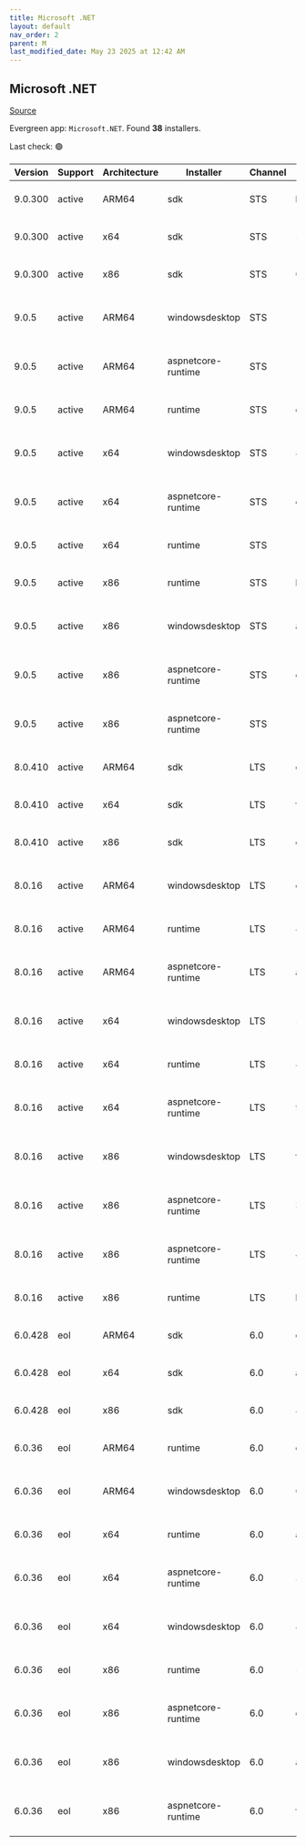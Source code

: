 ```yaml
---
title: Microsoft .NET
layout: default
nav_order: 2
parent: M
last_modified_date: May 23 2025 at 12:42 AM
---
```


## Microsoft .NET

[Source](https://dotnet.microsoft.com/download/)

Evergreen app: `Microsoft.NET`. Found **38** installers.

Last check: 🟢

| Version | Support | Architecture | Installer          | Channel | Sha512                                                                                                                           | Type | URI                                                                                                                                                                                                                          |
| ------- | ------- | ------------ | ------------------ | ------- | -------------------------------------------------------------------------------------------------------------------------------- | ---- | ---------------------------------------------------------------------------------------------------------------------------------------------------------------------------------------------------------------------------- |
| 9.0.300 | active  | ARM64        | sdk                | STS     | b1a6230cc18be4828e222d5ac8f38e9045d627988fd94f4e477fb4e032733e6bb257e52ee38df9cd347741f3fe535744e170c13edf20f992e0559cafd7eddcc3 | exe  | [https://builds.dotnet.microsoft.com/dotnet/Sdk/9.0.300/dotnet-sdk-9.0.300-win-arm64.exe](https://builds.dotnet.microsoft.com/dotnet/Sdk/9.0.300/dotnet-sdk-9.0.300-win-arm64.exe)                                           |
| 9.0.300 | active  | x64          | sdk                | STS     | 5d58e5b1b40ffbd87d99eabaa30ff55baafb0318e35f38e0e220ac3630974a652428284e3ceb8841bf1a2c90aff0f6e7dfd631ca36f1b65ee1efd638fc68b0c8 | exe  | [https://builds.dotnet.microsoft.com/dotnet/Sdk/9.0.300/dotnet-sdk-9.0.300-win-x64.exe](https://builds.dotnet.microsoft.com/dotnet/Sdk/9.0.300/dotnet-sdk-9.0.300-win-x64.exe)                                               |
| 9.0.300 | active  | x86          | sdk                | STS     | 0502f7f8ae2f7b063eaefb6f7533e938f3f365078d2a9771d3d85c492c8b4fdd8c522454865522693dbd79a022968be0d84133fd085ab7e57f44cef6bdbd06cd | exe  | [https://builds.dotnet.microsoft.com/dotnet/Sdk/9.0.300/dotnet-sdk-9.0.300-win-x86.exe](https://builds.dotnet.microsoft.com/dotnet/Sdk/9.0.300/dotnet-sdk-9.0.300-win-x86.exe)                                               |
| 9.0.5   | active  | ARM64        | windowsdesktop     | STS     | 12ddb80b4d5eca3d7b483563bdf5946d1205faf54d635d3898c1c027db4933942cc77cd7c1f7414fb604e0a1b36925208ac943b75ebe3678c6823d110f8c67ee | exe  | [https://builds.dotnet.microsoft.com/dotnet/WindowsDesktop/9.0.5/windowsdesktop-runtime-9.0.5-win-arm64.exe](https://builds.dotnet.microsoft.com/dotnet/WindowsDesktop/9.0.5/windowsdesktop-runtime-9.0.5-win-arm64.exe)     |
| 9.0.5   | active  | ARM64        | aspnetcore-runtime | STS     | 135c3446c61f037016ea827eadd87a32caa971b6f321ba62cebcd0e3b689f30bfb33aabec8c5e4df8886028368d520ebc32bf77eb3afc32a11d485c6bf51efc7 | exe  | [https://builds.dotnet.microsoft.com/dotnet/aspnetcore/Runtime/9.0.5/aspnetcore-runtime-9.0.5-win-arm64.exe](https://builds.dotnet.microsoft.com/dotnet/aspnetcore/Runtime/9.0.5/aspnetcore-runtime-9.0.5-win-arm64.exe)     |
| 9.0.5   | active  | ARM64        | runtime            | STS     | c6767ac3d397d7b42ea2abea32decf3a07c274bda92fe6df47b95f232867220b319b7b14d8966a8ad3abfce63efdcfd71f2f08af360c3216ecda8914393d7dee | exe  | [https://builds.dotnet.microsoft.com/dotnet/Runtime/9.0.5/dotnet-runtime-9.0.5-win-arm64.exe](https://builds.dotnet.microsoft.com/dotnet/Runtime/9.0.5/dotnet-runtime-9.0.5-win-arm64.exe)                                   |
| 9.0.5   | active  | x64          | windowsdesktop     | STS     | 89b536b45d2497489f3e96b1d956cb03df97fca14758fcc5b96eb260338036e3d3c8a242d98627e47219abaed65a4b2765226dc71e3753869260701a5a76171c | exe  | [https://builds.dotnet.microsoft.com/dotnet/WindowsDesktop/9.0.5/windowsdesktop-runtime-9.0.5-win-x64.exe](https://builds.dotnet.microsoft.com/dotnet/WindowsDesktop/9.0.5/windowsdesktop-runtime-9.0.5-win-x64.exe)         |
| 9.0.5   | active  | x64          | aspnetcore-runtime | STS     | d276ac751d778ab67691e4ddaa95a3c5dc9037d010575859dbd2c8fb2b037f28a8e1095d8aee1b34c5662d6fb8cea13a5c6205a454ba1b087a1f69d2af0c221a | exe  | [https://builds.dotnet.microsoft.com/dotnet/aspnetcore/Runtime/9.0.5/aspnetcore-runtime-9.0.5-win-x64.exe](https://builds.dotnet.microsoft.com/dotnet/aspnetcore/Runtime/9.0.5/aspnetcore-runtime-9.0.5-win-x64.exe)         |
| 9.0.5   | active  | x64          | runtime            | STS     | 122bfc33930db846c85b811d762afdbcc15744c112eed1a7d356242e7fe66d3158a5dd9c105a6620cf71e93a7c517a9fda5c2b9a7d8cde5add229fcd254ebf70 | exe  | [https://builds.dotnet.microsoft.com/dotnet/Runtime/9.0.5/dotnet-runtime-9.0.5-win-x64.exe](https://builds.dotnet.microsoft.com/dotnet/Runtime/9.0.5/dotnet-runtime-9.0.5-win-x64.exe)                                       |
| 9.0.5   | active  | x86          | runtime            | STS     | b6e61405c8a34c3333691b88255a7fe3d5b7939bdd53aefeea042d4d0c78f65d0ec26cd7aafccb66c495068643e460d79c7d1e401e8252702719ca052b6e3aff | exe  | [https://builds.dotnet.microsoft.com/dotnet/Runtime/9.0.5/dotnet-runtime-9.0.5-win-x86.exe](https://builds.dotnet.microsoft.com/dotnet/Runtime/9.0.5/dotnet-runtime-9.0.5-win-x86.exe)                                       |
| 9.0.5   | active  | x86          | windowsdesktop     | STS     | a19d271cbf77504077d31af88c2532d18076ccbce1685fbc88d72efa38fafb0b0e8c93ea3c6c49a29b31214bf8c9e8ef0230f6fc819b484438d803cf684b6752 | exe  | [https://builds.dotnet.microsoft.com/dotnet/WindowsDesktop/9.0.5/windowsdesktop-runtime-9.0.5-win-x86.exe](https://builds.dotnet.microsoft.com/dotnet/WindowsDesktop/9.0.5/windowsdesktop-runtime-9.0.5-win-x86.exe)         |
| 9.0.5   | active  | x86          | aspnetcore-runtime | STS     | d4e3b982d7de38f1ac82831815a9aadb23dfb12b7e461d3ab47691b1d2e6e3ebaa87a5d70b4e53601aa7912a10e12242edf363a3f9be84d919c5c5ec7c49621d | exe  | [https://builds.dotnet.microsoft.com/dotnet/aspnetcore/Runtime/9.0.5/aspnetcore-runtime-9.0.5-win-x86.exe](https://builds.dotnet.microsoft.com/dotnet/aspnetcore/Runtime/9.0.5/aspnetcore-runtime-9.0.5-win-x86.exe)         |
| 9.0.5   | active  | x86          | aspnetcore-runtime | STS     | 1e1c5d4ce7c15d52a11d8b9f384b778b44c36435c113c5d4e0035f32ea961d3d530fa570b9e3ee7d0e065ee71198b630ab10dc50adb3ee12aa3c0c5af278ad7f | exe  | [https://builds.dotnet.microsoft.com/dotnet/aspnetcore/Runtime/9.0.5/dotnet-hosting-9.0.5-win.exe](https://builds.dotnet.microsoft.com/dotnet/aspnetcore/Runtime/9.0.5/dotnet-hosting-9.0.5-win.exe)                         |
| 8.0.410 | active  | ARM64        | sdk                | LTS     | eefb5733b7b1c33fef98c3879417afacf43b2fe7e8259d80ccb49bab2d0de096a294ba6c5e3d0b675de4be49b28a02eba9e4a81b83e7e3818111d0e55cb0675a | exe  | [https://builds.dotnet.microsoft.com/dotnet/Sdk/8.0.410/dotnet-sdk-8.0.410-win-arm64.exe](https://builds.dotnet.microsoft.com/dotnet/Sdk/8.0.410/dotnet-sdk-8.0.410-win-arm64.exe)                                           |
| 8.0.410 | active  | x64          | sdk                | LTS     | ff5c515d0b269f72f986499dc00cf74e88d10daee4e37a5d270b32fe031d0f272964093c301ec37e29cd252798cf77721b24cd64707c38f0f714dcb13e9db432 | exe  | [https://builds.dotnet.microsoft.com/dotnet/Sdk/8.0.410/dotnet-sdk-8.0.410-win-x64.exe](https://builds.dotnet.microsoft.com/dotnet/Sdk/8.0.410/dotnet-sdk-8.0.410-win-x64.exe)                                               |
| 8.0.410 | active  | x86          | sdk                | LTS     | df1011fe30f37c35caaaa70744c78ac546f7da252ae8acedaf5a9145a3521761c84b9e2af0379173e4f034cb938e072ffc3ae40b51365be1abff972cc6ad82f1 | exe  | [https://builds.dotnet.microsoft.com/dotnet/Sdk/8.0.410/dotnet-sdk-8.0.410-win-x86.exe](https://builds.dotnet.microsoft.com/dotnet/Sdk/8.0.410/dotnet-sdk-8.0.410-win-x86.exe)                                               |
| 8.0.16  | active  | ARM64        | windowsdesktop     | LTS     | ec7fd7ef63132344dbd88b14ee8cb4b51db74dd3b33be56676473b2f3a2bd3b75e7eb8907d50e2254cb4c0237a59bb21c6cf1f84d8dac19d0ed0ae6e40fb6d5b | exe  | [https://builds.dotnet.microsoft.com/dotnet/WindowsDesktop/8.0.16/windowsdesktop-runtime-8.0.16-win-arm64.exe](https://builds.dotnet.microsoft.com/dotnet/WindowsDesktop/8.0.16/windowsdesktop-runtime-8.0.16-win-arm64.exe) |
| 8.0.16  | active  | ARM64        | runtime            | LTS     | 894c7feab2b567c186b28ed157865880a7d7871530311452f0fdd6b48ce6748e0f597a2ec9c468f4335c3170ddd4306878d0d2854e22d9b6ead7746f18a0019c | exe  | [https://builds.dotnet.microsoft.com/dotnet/Runtime/8.0.16/dotnet-runtime-8.0.16-win-arm64.exe](https://builds.dotnet.microsoft.com/dotnet/Runtime/8.0.16/dotnet-runtime-8.0.16-win-arm64.exe)                               |
| 8.0.16  | active  | ARM64        | aspnetcore-runtime | LTS     | aab0f7f4835df8bfd8e97410abfadbb3c57e97d02d569d3653f87272b968f22c097fe2a2d631ab4856d958be31bbac26c99c32f68b560aa44694c6abe36204c4 | exe  | [https://builds.dotnet.microsoft.com/dotnet/aspnetcore/Runtime/8.0.16/aspnetcore-runtime-8.0.16-win-arm64.exe](https://builds.dotnet.microsoft.com/dotnet/aspnetcore/Runtime/8.0.16/aspnetcore-runtime-8.0.16-win-arm64.exe) |
| 8.0.16  | active  | x64          | windowsdesktop     | LTS     | 526c0cf217c04f590ab5b88de4bff41f4f4ca13c4efb4f79bbaafe0b24fc48fdae1e769b0011bf8020b1ad6d8fbf6e1f31175045e86ee9c578a4892124828c2f | exe  | [https://builds.dotnet.microsoft.com/dotnet/WindowsDesktop/8.0.16/windowsdesktop-runtime-8.0.16-win-x64.exe](https://builds.dotnet.microsoft.com/dotnet/WindowsDesktop/8.0.16/windowsdesktop-runtime-8.0.16-win-x64.exe)     |
| 8.0.16  | active  | x64          | runtime            | LTS     | 8c61220263b0d5640cb5c5499652fff5a99bbe9930d95d42943eb336cff80ecc7e00a7f6304d992da8016f5e8bacaac5323ecab92aa2e2cdf214c4e8425aef4f | exe  | [https://builds.dotnet.microsoft.com/dotnet/Runtime/8.0.16/dotnet-runtime-8.0.16-win-x64.exe](https://builds.dotnet.microsoft.com/dotnet/Runtime/8.0.16/dotnet-runtime-8.0.16-win-x64.exe)                                   |
| 8.0.16  | active  | x64          | aspnetcore-runtime | LTS     | 93aae0c0c2d66c8400928efb17d45b7342391479e398836194b5d8afedc0b01d7e6b68e0d00173b8e1f95c94d3833f98643980608ad0246d8102827332f0df43 | exe  | [https://builds.dotnet.microsoft.com/dotnet/aspnetcore/Runtime/8.0.16/aspnetcore-runtime-8.0.16-win-x64.exe](https://builds.dotnet.microsoft.com/dotnet/aspnetcore/Runtime/8.0.16/aspnetcore-runtime-8.0.16-win-x64.exe)     |
| 8.0.16  | active  | x86          | windowsdesktop     | LTS     | f91558eba877dd98aa2c69e7db5cb1d78519e5c958c2d6b153e6a7412ecfe9c91c6f5d38ed762d698d08775b05d2746aaa617c032024ef9d2d568fe1e2e96aa7 | exe  | [https://builds.dotnet.microsoft.com/dotnet/WindowsDesktop/8.0.16/windowsdesktop-runtime-8.0.16-win-x86.exe](https://builds.dotnet.microsoft.com/dotnet/WindowsDesktop/8.0.16/windowsdesktop-runtime-8.0.16-win-x86.exe)     |
| 8.0.16  | active  | x86          | aspnetcore-runtime | LTS     | 3220999a4a391068fc8aa8d8c42eaa6e21ea3ab88d877f91dc692b4c68c4f64e0cfb908bcfdd3c7a3c0ed31ecd061e2433b758b46a93911d91da7ffe8c0bdb46 | exe  | [https://builds.dotnet.microsoft.com/dotnet/aspnetcore/Runtime/8.0.16/aspnetcore-runtime-8.0.16-win-x86.exe](https://builds.dotnet.microsoft.com/dotnet/aspnetcore/Runtime/8.0.16/aspnetcore-runtime-8.0.16-win-x86.exe)     |
| 8.0.16  | active  | x86          | aspnetcore-runtime | LTS     | 4062a86a89d5b28da88e591c3e9bdcf1b1fb2fa85bec87bb00ebc0d2fc19d8c9ddedab85465ea0b49e4b2f0fd964800f2a6f5a7818c75bb6ba853e7c3029a690 | exe  | [https://builds.dotnet.microsoft.com/dotnet/aspnetcore/Runtime/8.0.16/dotnet-hosting-8.0.16-win.exe](https://builds.dotnet.microsoft.com/dotnet/aspnetcore/Runtime/8.0.16/dotnet-hosting-8.0.16-win.exe)                     |
| 8.0.16  | active  | x86          | runtime            | LTS     | b94756c56cdf505ad272d435e145a67b3aa3c518fb34c78e37d769a7b69a0f5f259cb9a51bb28c26f070d0950ff766ea57a99d477da7b606b83728783708f1b9 | exe  | [https://builds.dotnet.microsoft.com/dotnet/Runtime/8.0.16/dotnet-runtime-8.0.16-win-x86.exe](https://builds.dotnet.microsoft.com/dotnet/Runtime/8.0.16/dotnet-runtime-8.0.16-win-x86.exe)                                   |
| 6.0.428 | eol     | ARM64        | sdk                | 6.0     | cbeea2c4406dddadf0cfcf71b08400d18ad7f732f7de9d0c3830eb1963dd844a25c9d1b143879e03ccb43ad79c560ef3978276381c8a098cc8530fbe7e8c7fbc | exe  | [https://builds.dotnet.microsoft.com/dotnet/Sdk/6.0.428/dotnet-sdk-6.0.428-win-arm64.exe](https://builds.dotnet.microsoft.com/dotnet/Sdk/6.0.428/dotnet-sdk-6.0.428-win-arm64.exe)                                           |
| 6.0.428 | eol     | x64          | sdk                | 6.0     | a6706b5c03187922e92fa9307b155255139546d081bf1623faff496035eb707440f13c21798aae06fe8fcfeadcfa046c8606dd452db92e5ed48e2005eb421842 | exe  | [https://builds.dotnet.microsoft.com/dotnet/Sdk/6.0.428/dotnet-sdk-6.0.428-win-x64.exe](https://builds.dotnet.microsoft.com/dotnet/Sdk/6.0.428/dotnet-sdk-6.0.428-win-x64.exe)                                               |
| 6.0.428 | eol     | x86          | sdk                | 6.0     | 873919c467377229cffc856a6ad14dde80bcc3d05546f7c8843e61f72e9b208fb88e26ec4591cbf9166c181608864dce685b445355ed14e573e0cba42ced8c7d | exe  | [https://builds.dotnet.microsoft.com/dotnet/Sdk/6.0.428/dotnet-sdk-6.0.428-win-x86.exe](https://builds.dotnet.microsoft.com/dotnet/Sdk/6.0.428/dotnet-sdk-6.0.428-win-x86.exe)                                               |
| 6.0.36  | eol     | ARM64        | runtime            | 6.0     | c30e4655a4548d2e27fa09711e085828775aa4fdcab0ba1b71923430342c49b54d91fe929d07ff15f777f86b7697d03bd666674f6745673d6b53aa2bb49d1228 | exe  | [https://builds.dotnet.microsoft.com/dotnet/Runtime/6.0.36/dotnet-runtime-6.0.36-win-arm64.exe](https://builds.dotnet.microsoft.com/dotnet/Runtime/6.0.36/dotnet-runtime-6.0.36-win-arm64.exe)                               |
| 6.0.36  | eol     | ARM64        | windowsdesktop     | 6.0     | 0d5fd97a305960851ff8527a7db65fadae661411d7a9b6e8dd972180cffce7bfa1b842db2baf1b8affd1843d317a2d640ab465a5876177505a34c75aa4631d66 | exe  | [https://builds.dotnet.microsoft.com/dotnet/WindowsDesktop/6.0.36/windowsdesktop-runtime-6.0.36-win-arm64.exe](https://builds.dotnet.microsoft.com/dotnet/WindowsDesktop/6.0.36/windowsdesktop-runtime-6.0.36-win-arm64.exe) |
| 6.0.36  | eol     | x64          | runtime            | 6.0     | a8e493587d741dfc5ab3aeb548e8abae1bc180dfa28cc0aa4ddaf159bdd990644a97d5e987a17e25def1a41947938b0fabcfe35cf9d81df29b2619b54ec3a86c | exe  | [https://builds.dotnet.microsoft.com/dotnet/Runtime/6.0.36/dotnet-runtime-6.0.36-win-x64.exe](https://builds.dotnet.microsoft.com/dotnet/Runtime/6.0.36/dotnet-runtime-6.0.36-win-x64.exe)                                   |
| 6.0.36  | eol     | x64          | aspnetcore-runtime | 6.0     | 339731656db435c1f1aa375f90537f7509a8129f9501fbdba16e85a120ea1c5cb0b193fff171dcb4d9744d5b6a5a0eea1d2128a28cbbf637a68e4c3422ffc53e | exe  | [https://builds.dotnet.microsoft.com/dotnet/aspnetcore/Runtime/6.0.36/aspnetcore-runtime-6.0.36-win-x64.exe](https://builds.dotnet.microsoft.com/dotnet/aspnetcore/Runtime/6.0.36/aspnetcore-runtime-6.0.36-win-x64.exe)     |
| 6.0.36  | eol     | x64          | windowsdesktop     | 6.0     | 86fa63997e7e0dc6f3bf609e00880388dcf8d985c8f6417d07ebbbb1ecc957bf90214c8ff93f559a0e762b5626ba8c56c581f4d506aa4de7555f9792c2da254d | exe  | [https://builds.dotnet.microsoft.com/dotnet/WindowsDesktop/6.0.36/windowsdesktop-runtime-6.0.36-win-x64.exe](https://builds.dotnet.microsoft.com/dotnet/WindowsDesktop/6.0.36/windowsdesktop-runtime-6.0.36-win-x64.exe)     |
| 6.0.36  | eol     | x86          | runtime            | 6.0     | 53b3ad92bdb61478b3c96d85c6c54edfdb472da33c44f9d173ee309bbb92c67fd089c2cd10249c9562118876d033e0d55794eb98ef3641c1532bb5a42926a4a8 | exe  | [https://builds.dotnet.microsoft.com/dotnet/Runtime/6.0.36/dotnet-runtime-6.0.36-win-x86.exe](https://builds.dotnet.microsoft.com/dotnet/Runtime/6.0.36/dotnet-runtime-6.0.36-win-x86.exe)                                   |
| 6.0.36  | eol     | x86          | aspnetcore-runtime | 6.0     | dbd5029cdaa86ca5cf65e25a0e7ef1746150f90651ccfdccef1a8bf7e415524950273abd073c33c1865586e8b172852972a5d3b25cffaea5c2facd3a5e05512f | exe  | [https://builds.dotnet.microsoft.com/dotnet/aspnetcore/Runtime/6.0.36/aspnetcore-runtime-6.0.36-win-x86.exe](https://builds.dotnet.microsoft.com/dotnet/aspnetcore/Runtime/6.0.36/aspnetcore-runtime-6.0.36-win-x86.exe)     |
| 6.0.36  | eol     | x86          | windowsdesktop     | 6.0     | a18351aabfe1590e58af79e57ac2414254ba80cb7a1fef19545a6b8418575c735fc1dc164c3c7fed426c4698f099991487fa4f443bab93afd41d1563845fbcf4 | exe  | [https://builds.dotnet.microsoft.com/dotnet/WindowsDesktop/6.0.36/windowsdesktop-runtime-6.0.36-win-x86.exe](https://builds.dotnet.microsoft.com/dotnet/WindowsDesktop/6.0.36/windowsdesktop-runtime-6.0.36-win-x86.exe)     |
| 6.0.36  | eol     | x86          | aspnetcore-runtime | 6.0     | f2d20a6dc4fd1d923d06838ad118ea5c2aecefdee0004af00db78f2e82a1046d0d8a7872c84d3f5e5a3802ab7d087148eb879c2ebe3fc3a81ca0f1c0f5d64690 | exe  | [https://builds.dotnet.microsoft.com/dotnet/aspnetcore/Runtime/6.0.36/dotnet-hosting-6.0.36-win.exe](https://builds.dotnet.microsoft.com/dotnet/aspnetcore/Runtime/6.0.36/dotnet-hosting-6.0.36-win.exe)                     |
